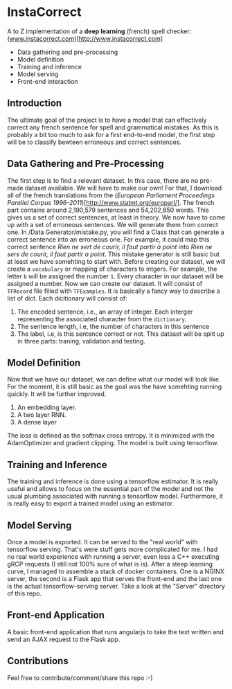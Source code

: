 # InstaCorrect
A to Z implementation of a **deep learning** (french) spell checker: (www.instacorrect.com)[http://www.instacorrect.com]
* Data gathering and pre-processing
* Model definition
* Training and inference
* Model serving
* Front-end interaction

## Introduction
The ultimate goal of the project is to have a model that can effectively correct any french sentence for spell and grammatical mistakes. As this is probably a bit too much to ask for a first end-to-end model, the first step will be to classify bewteen erroneous and correct sentences.

## Data Gathering and Pre-Processing
The first step is to find a relevant dataset. In this case, there are no pre-made dataset available. We will have to make our own! For that, I download all of the french translations from the (*European Parliament Proceedings Parallel Corpus 1996-2011*)[http://www.statmt.org/europarl/]. The french part contains around 2,190,579 sentences and 54,202,850 words. 
This gives us a set of correct sentences, at least in theory. We now have to come up with a set of erroneous sentences. We will generate them from correct one. In /Data Generator/mistake.py, you will find a Class that can generate a correct sentence into an erroneous one.
For example, it could map this correct sentence *Rien ne sert de courir, il faut partir à point* into *Rien ne sers de courir, il faut partir a point*. This mistake generator is still basic but at least we have somehting to start with.
Before creating our dataset, we will create a `vocabulary` or mapping of characters to intgers. For example, the letter `b` will be assigned the number `1`. Every character in our dataset will be assigned a number.
Now we can create our dataset. It will consist of `TFRecord` file filled with `TFExamples`. It is basically a fancy way to describe a list of dict. Each dicitionary will consist of:
1. The encoded sentence, i.e., an array of integer. Each interger representing the associated character from the `dictionary`. 
2. The sentence length, i.e, the number of characters in this sentence
3. The label, i.e, is this sentence correct or not.
This dataset will be split up in three parts: traning, validation and testing.

## Model Definition
Now that we have our dataset, we can define what our model will look like. For the moment, it is still basic as the goal was the have somehting running quickly. It will be further improved.
1. An embedding layer. 
2. A two layer RNN. 
3. A dense layer

The loss is defined as the softmax cross entropy. It is minimized with the AdamOptimizer and gradient clipping. The model is built using tensorflow.

## Training and Inference
The training and inference is done using a tensorflow estimator. It is really useful and allows to focus on the essential part of the model and not the usual plumbing associated with running a tensorflow model. Furthermore, it is really easy to export a trained model using an estimator.

## Model Serving
Once a model is exported. It can be served to the "real world" with tensorflow serving. That's were stuff gets more complicated for me. I had no real world experience with running a server, even less a C++ executing gRCP requests (I still not 100% sure of what is is). After a steep learning curve, I managed to assemble a stack of docker containers. One is a NGINX server, the second is a Flask app that serves the front-end and the last one is the actual tensorflow-serving server. Take a look at the "Server" directory of this repo. 

## Front-end Application
A basic front-end application that runs angularjs to take the text written and send an AJAX request to the Flask app. 

## Contributions
Feel free to contribute/comment/share this repo :-)
